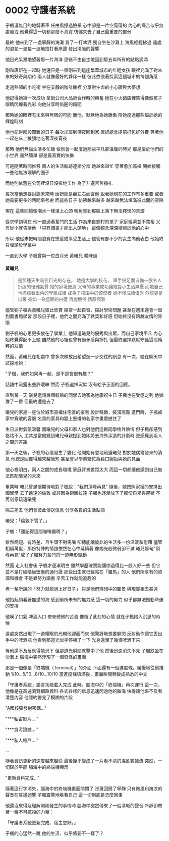# 0002 守護者系統

子楓漫無目的地騎著車
任由風撩過臉頰
心中卻是一片空蕩蕩的
內心的痛苦似乎無處發洩
他覺得這一切都那麼不真實
彷彿失去了自己最重要的部分

最終
他來到了一處寧靜的海灘
買了一打啤酒
獨自坐在沙灘上
海風輕輕拂過
遠處的浪花一波接一波地拍打著岸邊
發出清脆的聲響

他目光呆滯地望著那一片海洋
思緒不由自主地回到那五年所有的點點滴滴

剛和唐妍在一起時
她還只是一個剛來到這座繁華城市的年輕女孩
眼裡充滿了對未來的好奇與期待
兩人就像最好的夥伴一樣
彼此依偎著探索這個城市的每個角落

走過熱鬧的小吃街
坐在安靜的咖啡館裡
分享對生命的小心願與大夢想

他記得她第一次成功
拿到公司大品牌合作時的興奮
她在小火鍋店裡笑得像個孩子
眼睛閃爍著光彩
向他分享時尚圈的趣聞

那時她的眼裡有未來與無限的可能
而他，默默地為她驕傲
陪她度過那些屬於她的輝煌時刻

他也記得那段艱難的日子
每次加班到深夜回到家
唐妍總會提前打包好外賣
等著他一起在床上狼狽地吃著深夜宵夜

那時
他們無論生活多忙碌
依然會一起度過那些平凡卻溫暖的時光
那是屬於他們的小世界
雖然簡單
卻是最真實的快樂

可是隨著時間推移
兩人的生活軌跡逐漸分岔
她越來越忙
穿著愈加高檔
開始接觸一些他無法理解的圈子

而他則依舊在公司裡沒日沒夜地工作
為了升遷苦苦掙扎

每次當他想要討論未來時
唐妍總是顧左右而言他
說著她現在的工作有多重要
或者她需要更多的時間來考慮
而這些日子
彷彿越來越多
越來越無法填滿彼此間的空隙

現在
這些回憶像潮水一樣湧上心頭
嘴角嘗到那臉上落下無法釋懷的苦澀

從求學到現在
他一直過著奮鬥的生活
作為來自鄉村的孩子
家庭經濟並不寬裕
父母從小就告訴他
「只有讀書才能出人頭地」
這個觀念深深植根於他的心中

所以
他從未把時間浪費在戀愛或享受生活上
儘管有部不少的女生向他表白
他始終只埋頭於學業中

一直到大學
子楓曾與一位白月光 黃曦兒 曖昧過

#### 黃曦兒
>是那種天生吸引目光的存在。
她是大學的校花，
舉手投足間自備一股令人折服的優雅氣質
她的家境優渥
父母的事業成功讓她從小生活無憂
而她自己也憑藉著出色的學業成績
成為了校園中的佼佼者
她不僅成績優秀
外貌更是出眾
宛如一朵盛開的白蓮
清麗脫俗
恬靜高雅
> 

儘管劉子楓與黃曦兒彼此欣賞
經常一起自習、探討學術問題
甚至在週末還會一起到圖書館學習
那段日子裡，他們之間充滿了默契和好感
但始終沒有跨越友情的界限

劉子楓的心思更多放在了學業上
他知道曦兒的優秀與出眾，而自己家境平凡
內心始終覺得配不上她
雖然他的心裡也曾有過矛盾與掙扎
但最終選擇默默守護這段純粹的友情

然而，黃曦兒在相處中
曾多次釋放出希望進一步交往的訊息
有一次，她在聊天中試探地說：

"子楓，我們如果再一起、是不是會很有趣？"

話語中流露出些許曖昧
然而
子楓選擇沉默
沒有給予正面的回應。

直到某一天
曦兒邀請幾個較熟的同學去她家為她慶祝生日
子楓也在受邀之列
他猶豫了一番
但最終還是去了

曦兒的家是一座位於城市高檔住宅區的豪宅
設計精緻，裝潢高雅
進門時，子楓被家中寬敞的客廳
名貴的家具和牆上懸掛的名家字畫震撼住了

生日派對氣氛溫馨
而曦兒的父母和家人也對他們這群同學格外熱情
但子楓卻感到格格不入
尤其是當他聽到曦兒母親提到她即將去海外深造的計劃時
更感覺到兩人之間的差距

那一天之後，子楓的心態發生了變化
他開始有意地疏遠曦兒
對於她偶爾發來的消息
他總是回覆得越來越簡短
甚至會以學業繁忙為藉口婉拒與她的見面

他心裡明白，兩人之間的成長環境
家庭背景差距太大
而這一切都讓他感到自己無法匹配曦兒的未來

畢業時
曦兒曾滿懷期待地對子楓說："我們頂峰再見"
隨後，她按照家裡的安排出國留學
去了遙遠的倫敦
或許因為距離拉遠
子楓也逐漸放下了那份自卑與遲疑
不再刻意疏遠曦兒

隔三差五
他們會彼此傳送信息
分享各自的生活點滴

曦兒：「倫敦下雪了。」

子楓：「還記得這間咖啡廳嗎？」

雖然簡短、有時差、且牛頭不對馬嘴
卻總能讓彼此的生活多一份溫暖和慰藉
儘管相隔萬里，那份特殊的情誼依然在心中延續著
像燭光般微弱卻不滅
曦兒那句"頂峰再見"成了子楓努力奮鬥的一道無形驅動

然而
走入社會後
子楓才逐漸明白
雖然學歷確實能讓你過得比一般人好一些
但它並不是打破階級壁壘的通行證
那些出生就已經站在「羅馬」的人
他們所享有的資源和機會
不是靠努力讀書
辛苦工作就能追趕的

老一輩所說的「努力就能過上好日子」
只是他們理想中的圖景
與現實相去甚遠

他抬起頭看著無邊的海
感到前所未有的無力感
這一切的努力
似乎都無法撼動命運的安排

他嘆了口氣
啤酒入口
帶來微微的苦澀
像極了此刻的心情
就在子楓陷入沉思的時候

遠處突然出現了一道耀眼的光朝他迎面而來
他驚訝地想要躲閃
反射動作讓它丟出手中的啤酒瓶
他看到那道光似乎停頓了一下
光身還滴了幾滴啤酒下來

等他還不及反應得情況下
但那道光瞬間就擊中了他
然後迅速消失不見
子楓跌坐在沙灘上
腦海中突然浮現了一個奇怪的畫面

那是一個像是「終端機（Terminal）」的介面
下面還有一個進度條，緩慢地往前推動
1/10...5/10...8/10...10/10
當進度條填滿後，畫面瞬間轉變成熟悉的中文

「守護者系統」語言功能載入完成
此時，腦海中的「終端機」再次運行
這一次，他像是在高速瀏覽網路資料
各式各樣的信息迅速閃過他的腦海
快得讓他來不及看清楚內容
他隱約瞥見了模糊的片段

"A國核彈發射密碼…"

"***私密影片.…"

"***貪污證據.…"

"***私人帳戶.…"

...

隨著資訊更新的速度越來越快
最後幾乎變成了一片看不清的混亂數據流
突然，一切歸於平靜
腦海中的終端機顯示

"更新資料完成…”

隨著這行字消失，腦海中的終端機畫面關閉了
沙灘回歸了寧靜
只有微風和海浪的聲音在耳邊迴響
子楓震驚地看著自己
這一切到底是怎麼回事

他還沒來得及理解剛剛發生的事情時
腦海中突然傳來了一個清晰的聲音
冷靜卻帶著一種不可抗拒的力量：

「守護者系統更新完成、宿主您好。」

子楓的心猛然一跳
他的生活、似乎將要不一樣了？